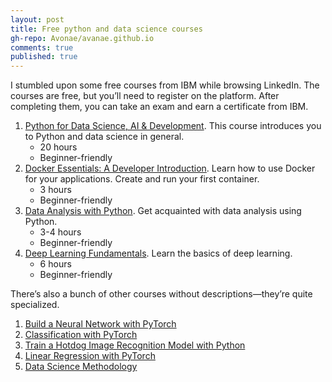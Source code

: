 ```yaml
---
layout: post
title: Free python and data science courses
gh-repo: Avonae/avanae.github.io
comments: true
published: true
---
```


I stumbled upon some free courses from IBM while browsing LinkedIn. The courses are free, but you’ll need to register on the platform. After completing them, you can take an exam and earn a certificate from IBM.

1. [Python for Data Science, AI & Development](https://cognitiveclass.ai/courses/python-for-data-science). This course introduces you to Python and data science in general.
    - 20 hours
    - Beginner-friendly
2. [Docker Essentials: A Developer Introduction](https://cognitiveclass.ai/courses/docker-essentials). Learn how to use Docker for your applications. Create and run your first container.
    - 3 hours
    - Beginner-friendly
3. [Data Analysis with Python](https://cognitiveclass.ai/courses/course-v1:CognitiveClass+DA0101EN+v2). Get acquainted with data analysis using Python.
    - 3-4 hours
    - Beginner-friendly
4. [Deep Learning Fundamentals](https://cognitiveclass.ai/courses/introduction-deep-learning). Learn the basics of deep learning.
    - 6 hours
    - Beginner-friendly

There’s also a bunch of other courses without descriptions—they’re quite specialized.

1. [Build a Neural Network with PyTorch](https://cognitiveclass.ai/courses/course-v1:IBMSkillsNetwork+AI0114EN+v1)
2. [Classification with PyTorch](https://cognitiveclass.ai/courses/course-v1:IBMSkillsNetwork+AI0112EN+v1)
3. [Train a Hotdog Image Recognition Model with Python](https://cognitiveclass.ai/courses/course-v1:IBM+GPXX0WTIEN+v1)
4. [Linear Regression with PyTorch](https://cognitiveclass.ai/courses/course-v1:IBMSkillsNetwork+AI0116EN+v1)
5. [Data Science Methodology](https://cognitiveclass.ai/courses/data-science-methodology-2)